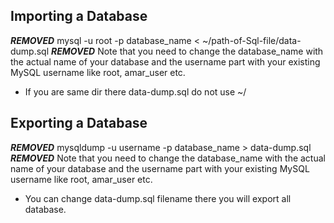 ## Importing a Database
***REMOVED*** 
mysql -u root -p database_name < ~/path-of-Sql-file/data-dump.sql 
***REMOVED*** 
Note that you need to change the database_name with the actual name of your database and the username part with your existing MySQL username like root, amar_user etc.
* If you are same dir there data-dump.sql do not use ~/

## Exporting a Database
***REMOVED***
mysqldump -u username -p database_name > data-dump.sql 
***REMOVED***
Note that you need to change the database_name with the actual name of your database and the username part with your existing MySQL username like root, amar_user etc.
* You can change data-dump.sql filename there you will export all database.


